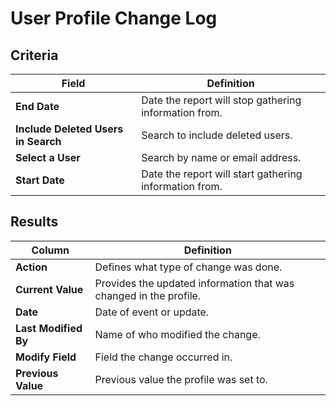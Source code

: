 # User Profile Change Log

## Criteria

| **Field** | **Definition** |
| --- | --- |
| **End Date** | Date the report will stop gathering information from. |
| **Include Deleted Users in Search** | Search to include deleted users.|
| **Select a User** | Search by name or email address.|
| **Start Date** | Date the report will start gathering information from. |

## Results

| **Column** | **Definition** |
| --- | --- |
| **Action** | Defines what type of change was done. |
| **Current Value** | Provides the updated information that was changed in the profile. |
| **Date** | Date of event or update. |
| **Last Modified By** | Name of who modified the change. |
| **Modify Field** | Field the change occurred in. |
| **Previous Value** | Previous value the profile was set to. |

